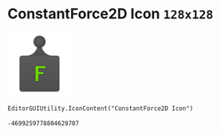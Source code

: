 # ConstantForce2D Icon `128x128`
<img src="/img/ConstantForce2D%20Icon.png" width=128 height=128>

``` CSharp
EditorGUIUtility.IconContent("ConstantForce2D Icon")
```
```
-4699259778804629707
```

